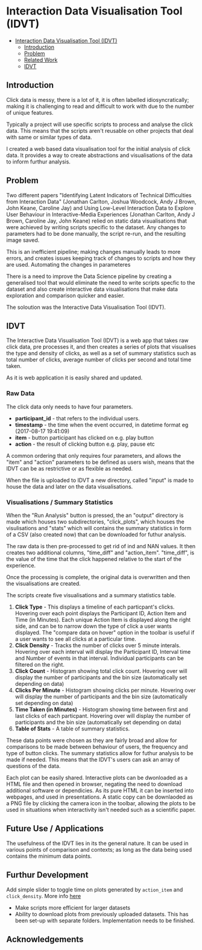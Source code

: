 # Interaction Data Visualisation Tool (IDVT)

<!-- TOC depthFrom:1 depthTo:6 withLinks:1 updateOnSave:1 orderedList:0 -->

- [Interaction Data Visualisation Tool (IDVT)](#interaction-data-visualisation-tool-idvt)
	- [Introduction](#introduction)
	- [Problem](#problem)
	- [Related Work](#related-work)
	- [IDVT](#idvt)


<!-- /TOC -->

## Introduction

Click data is messy, there is a lot of it, it is often labelled idiosyncratically; making it is challenging to read and difficult to work with due to the number of unique features.

Typically a project will use specific scripts to process and analyse the click data. This means that the scripts aren't reusable on other projects that deal with same or similar types of data.

I created a web based data visualisation tool for the initial analysis of click data. It provides a way to create abstractions and visualisations of the data to inform furthur analysis. 

## Problem

Two different papers "Identifying Latent Indicators of Technical Difficulties from Interaction Data" (Jonathan Carlton, Joshua Woodcock, Andy J Brown, John Keane, Caroline Jay) and Using Low-Level Interaction Data to Explore User Behaviour in Interactive-Media Experiences (Jonathan Carlton, Andy J Brown, Caroline Jay, John Keane) relied on static data visualisations that were achieved by writing scripts specific to the dataset. Any changes to parameters had to be done manually, the script re-run, and the resulting image saved.  

This is an inefficient pipeline; making changes manually leads to more errors, and creates issues keeping track of changes to scripts and how they are used. Automating the changes in parameteres

There is a need to improve the Data Science pipeline by creating a generalised tool that would eliminate the need to write scripts specfic to the dataset and also create interactive data visualisations that make data exploration and comparison quicker and easier.

The soloution was the Interactive Data Visualisation Tool (IDVT).

## IDVT

The Interactive Data Visualisation Tool (IDVT) is a web app that takes raw click data, pre processes it, and then creates a series of plots that visualises the type and density of clicks, as well as a set of summary statistics such as total number of clicks, average number of clicks per second and total time taken.

As it is web application it is easily shared and updated.

### Raw Data

The click data only needs to have four parameters.   

* **participant_id** - that refers to the individual users.
* **timestamp** - the time when the event occurred, in datetime format eg (2017-08-17 19:41:09)
* **item** - button participant has clicked on e.g. play button
* **action** - the result of clicking button e.g. play, pause etc

A common ordering that only requires four parameters, and allows the "item" and "action" parameters to be defined as users wish, means that the IDVT can be as restrictive or as flexible as needed.

When the file is uploaded to IDVT a new directory, called "input" is made to house the data and later on the data visualisations.

### Visualisations / Summary Statistics

When the "Run Analysis" button is pressed, the an "output" directory is made which houses two subdirectories, "click_plots", which houses the visulisations and "stats" which will contains the summary statistics in form of a CSV (also created now) that can be downloaded for futhur analysis.

The raw data is then pre-processed to get rid of ind and NAN values. It then creates two additional columns, "time_diff" and "action_item". "time_diff", is the value of the time that the click happened relative to the start of the experience.

Once the processing is complete, the original data is overwritten and then the visualisations are created.

The scripts create five visualisations and a summary statistics table.

1. **Click Type** - This displays a timeline of each particpant's clicks. Hovering over each point displays the Participant ID, Action Item and Time (in Minutes). Each unique Action Item is displayed along the right side, and can be to narrow down the type of click a user wants displayed. The "compare data on hover" option in the toolbar is useful if a user wants to see all clicks at a particular time.
2. **Click Density** - Tracks the number of clicks over 5 minute interals. Hovering over each interval will display the Participant ID, Interval time and Number of events in that interval. Individual participants can be filtered on the right.
3. **Click Count** - Histogram showing total click count. Hovering over will display the number of participants and the bin size (automatically set depending on data)
4. **Clicks Per Minute** - Histogram showing clicks per minute. Hovering over will display the number of participants and the bin size (automatically set depending on data)
5. **Time Taken (in Minutes)** - Histogram showing time between first and last clicks of each particpant. Hovering over will display the number of participants and the bin size (automatically set depending on data)
6. **Table of Stats** - A table of summary statistics.

These data points were chosen as they are fairly broad and allow for comparisons to be made between behaviour of users, the frequency and type of button clicks. The summary statistics allow for futhur analysis to be made if needed. This means that the IDVT's users can ask an array of questions of the data.

Each plot can be easily shared. Interactive plots can be dwonloaded as a HTML file and then opened in browser, negating the need to download additional software or dependicies. As its pure HTML it can be inserted into webpages, and used in presentations. A static copy can be downlaoded as a PNG file by clicking the camera icon in the toolbar, allowing the plots to be used in situatiions when interactivity isn't needed such as a scientific paper.

## Future Use / Applications

The usefulness of the IDVT lies in its the general nature. It can be used in various points of comparison and contexts; as long as the data being used contains the minimum data points.

## Furthur Development

 Add simple slider to toggle time on plots generated by `action_item` and `click_density`. More info [here](https://plot.ly/python/sliders/)
- Make scripts more efficient for larger datasets
- Ability to download plots from previously uploaded datasets. This has been set-up with separate folders. Implementation needs to be finished.

## Acknowledgements
